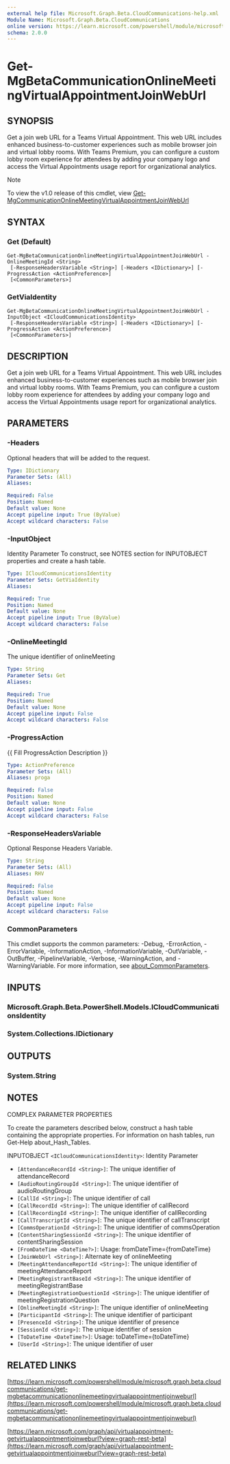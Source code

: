 ```yaml
---
external help file: Microsoft.Graph.Beta.CloudCommunications-help.xml
Module Name: Microsoft.Graph.Beta.CloudCommunications
online version: https://learn.microsoft.com/powershell/module/microsoft.graph.beta.cloudcommunications/get-mgbetacommunicationonlinemeetingvirtualappointmentjoinweburl
schema: 2.0.0
---
```


# Get-MgBetaCommunicationOnlineMeetingVirtualAppointmentJoinWebUrl

## SYNOPSIS
Get a join web URL for a Teams Virtual Appointment.
This web URL includes enhanced business-to-customer experiences such as mobile browser join and virtual lobby rooms.
With Teams Premium, you can configure a custom lobby room experience for attendees by adding your company logo and access the Virtual Appointments usage report for organizational analytics.

> [!NOTE]
> To view the v1.0 release of this cmdlet, view [Get-MgCommunicationOnlineMeetingVirtualAppointmentJoinWebUrl](/powershell/module/Microsoft.Graph.CloudCommunications/Get-MgCommunicationOnlineMeetingVirtualAppointmentJoinWebUrl?view=graph-powershell-1.0)

## SYNTAX

### Get (Default)
```
Get-MgBetaCommunicationOnlineMeetingVirtualAppointmentJoinWebUrl -OnlineMeetingId <String>
 [-ResponseHeadersVariable <String>] [-Headers <IDictionary>] [-ProgressAction <ActionPreference>]
 [<CommonParameters>]
```

### GetViaIdentity
```
Get-MgBetaCommunicationOnlineMeetingVirtualAppointmentJoinWebUrl -InputObject <ICloudCommunicationsIdentity>
 [-ResponseHeadersVariable <String>] [-Headers <IDictionary>] [-ProgressAction <ActionPreference>]
 [<CommonParameters>]
```

## DESCRIPTION
Get a join web URL for a Teams Virtual Appointment.
This web URL includes enhanced business-to-customer experiences such as mobile browser join and virtual lobby rooms.
With Teams Premium, you can configure a custom lobby room experience for attendees by adding your company logo and access the Virtual Appointments usage report for organizational analytics.

## PARAMETERS

### -Headers
Optional headers that will be added to the request.

```yaml
Type: IDictionary
Parameter Sets: (All)
Aliases:

Required: False
Position: Named
Default value: None
Accept pipeline input: True (ByValue)
Accept wildcard characters: False
```

### -InputObject
Identity Parameter
To construct, see NOTES section for INPUTOBJECT properties and create a hash table.

```yaml
Type: ICloudCommunicationsIdentity
Parameter Sets: GetViaIdentity
Aliases:

Required: True
Position: Named
Default value: None
Accept pipeline input: True (ByValue)
Accept wildcard characters: False
```

### -OnlineMeetingId
The unique identifier of onlineMeeting

```yaml
Type: String
Parameter Sets: Get
Aliases:

Required: True
Position: Named
Default value: None
Accept pipeline input: False
Accept wildcard characters: False
```

### -ProgressAction
{{ Fill ProgressAction Description }}

```yaml
Type: ActionPreference
Parameter Sets: (All)
Aliases: proga

Required: False
Position: Named
Default value: None
Accept pipeline input: False
Accept wildcard characters: False
```

### -ResponseHeadersVariable
Optional Response Headers Variable.

```yaml
Type: String
Parameter Sets: (All)
Aliases: RHV

Required: False
Position: Named
Default value: None
Accept pipeline input: False
Accept wildcard characters: False
```

### CommonParameters
This cmdlet supports the common parameters: -Debug, -ErrorAction, -ErrorVariable, -InformationAction, -InformationVariable, -OutVariable, -OutBuffer, -PipelineVariable, -Verbose, -WarningAction, and -WarningVariable. For more information, see [about_CommonParameters](http://go.microsoft.com/fwlink/?LinkID=113216).

## INPUTS

### Microsoft.Graph.Beta.PowerShell.Models.ICloudCommunicationsIdentity
### System.Collections.IDictionary
## OUTPUTS

### System.String
## NOTES
COMPLEX PARAMETER PROPERTIES

To create the parameters described below, construct a hash table containing the appropriate properties.
For information on hash tables, run Get-Help about_Hash_Tables.

INPUTOBJECT `<ICloudCommunicationsIdentity>`: Identity Parameter
  - `[AttendanceRecordId <String>]`: The unique identifier of attendanceRecord
  - `[AudioRoutingGroupId <String>]`: The unique identifier of audioRoutingGroup
  - `[CallId <String>]`: The unique identifier of call
  - `[CallRecordId <String>]`: The unique identifier of callRecord
  - `[CallRecordingId <String>]`: The unique identifier of callRecording
  - `[CallTranscriptId <String>]`: The unique identifier of callTranscript
  - `[CommsOperationId <String>]`: The unique identifier of commsOperation
  - `[ContentSharingSessionId <String>]`: The unique identifier of contentSharingSession
  - `[FromDateTime <DateTime?>]`: Usage: fromDateTime={fromDateTime}
  - `[JoinWebUrl <String>]`: Alternate key of onlineMeeting
  - `[MeetingAttendanceReportId <String>]`: The unique identifier of meetingAttendanceReport
  - `[MeetingRegistrantBaseId <String>]`: The unique identifier of meetingRegistrantBase
  - `[MeetingRegistrationQuestionId <String>]`: The unique identifier of meetingRegistrationQuestion
  - `[OnlineMeetingId <String>]`: The unique identifier of onlineMeeting
  - `[ParticipantId <String>]`: The unique identifier of participant
  - `[PresenceId <String>]`: The unique identifier of presence
  - `[SessionId <String>]`: The unique identifier of session
  - `[ToDateTime <DateTime?>]`: Usage: toDateTime={toDateTime}
  - `[UserId <String>]`: The unique identifier of user

## RELATED LINKS

[https://learn.microsoft.com/powershell/module/microsoft.graph.beta.cloudcommunications/get-mgbetacommunicationonlinemeetingvirtualappointmentjoinweburl](https://learn.microsoft.com/powershell/module/microsoft.graph.beta.cloudcommunications/get-mgbetacommunicationonlinemeetingvirtualappointmentjoinweburl)

[https://learn.microsoft.com/graph/api/virtualappointment-getvirtualappointmentjoinweburl?view=graph-rest-beta](https://learn.microsoft.com/graph/api/virtualappointment-getvirtualappointmentjoinweburl?view=graph-rest-beta)








